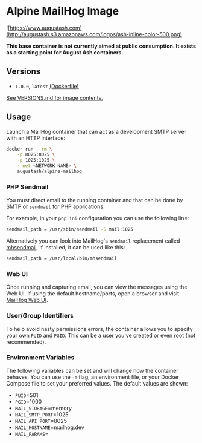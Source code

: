 # Alpine MailHog Image

![https://www.augustash.com](http://augustash.s3.amazonaws.com/logos/ash-inline-color-500.png)

**This base container is not currently aimed at public consumption. It exists as a starting point for August Ash containers.**

## Versions

- `1.0.0`, `latest` [(Dockerfile)](https://github.com/augustash/docker-alpine-mailhog/blob/1.0.0/Dockerfile)

[See VERSIONS.md for image contents.](https://github.com/augustash/docker-alpine-mailhog/blob/master/VERSIONS.md)

## Usage

Launch a MailHog container that can act as a development SMTP server with an HTTP interface:

```bash
docker run --rm \
    -p 8025:8025 \
    -p 1025:1025 \
    --net <NETWORK NAME> \
    augustash/alpine-mailhog
```

### PHP Sendmail

You must direct email to the running container and that can be done by SMTP or `sendmail` for PHP applications.

For example, in your `php.ini` configuration you can use the following line:

```bash
sendmail_path = /usr/sbin/sendmail -S mail:1025
```

Alternatively you can look into MailHog's `sendmail` replacement called [mhsendmail](https://github.com/mailhog/mhsendmail). If installed, it can be used like this:

```bash
sendmail_path = /usr/local/bin/mhsendmail
```

### Web UI

Once running and capturing email, you can view the messages using the Web UI. If using the default hostname/ports, open a browser and visit [MailHog Web UI](http://mailhog.dev:8025).

### User/Group Identifiers

To help avoid nasty permissions errors, the container allows you to specify your own `PUID` and `PGID`. This can be a user you've created or even root (not recommended).

### Environment Variables

The following variables can be set and will change how the container behaves. You can use the `-e` flag, an environment file, or your Docker Compose file to set your preferred values. The default values are shown:

- `PUID`=501
- `PGID`=1000
- `MAIL_STORAGE`=memory
- `MAIL_SMTP_PORT`=1025
- `MAIL_API_PORT`=8025
- `MAIL_HOSTNAME`=mailhog.dev
- `MAIL_PARAMS`=
